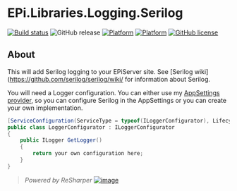 # EPi.Libraries.Logging.Serilog

[![Build status](https://ci.appveyor.com/api/projects/status/dc0ds3aafwfui3a3/branch/master?svg=true)](https://ci.appveyor.com/project/jstemerdink/epi-libraries-logging-serilog/branch/master)
![GitHub release](https://img.shields.io/github/release/jstemerdink/EPi.Libraries.Logging.Serilog.svg)
[![Platform](https://img.shields.io/badge/platform-.NET%204.6.1-blue.svg?style=flat)](https://msdn.microsoft.com/en-us/library/w0x726c2%28v=vs.110%29.aspx)
[![Platform](https://img.shields.io/badge/EPiServer-%2011.0.0-orange.svg?style=flat)](http://world.episerver.com/cms/)
[![GitHub license](https://img.shields.io/badge/license-MIT%20license-blue.svg?style=flat)](LICENSE)

## About
This will add Serilog logging to your EPiServer site.
See [Serilog wiki](https://github.com/serilog/serilog/wiki/ for information about Serilog.

You will need a Logger configuration. You can either use my [AppSettings provider](../EPi.Libraries.Logging.Serilog.AppSettings/README.md), so you can configure Serilog in the AppSettings
or you can create your own implementation.

```C#
[ServiceConfiguration(ServiceType = typeof(ILoggerConfigurator), Lifecycle = ServiceInstanceScope.Singleton)]
public class LoggerConfigurator : ILoggerConfigurator
{
    public ILogger GetLogger()
    {
        return your own configuration here;
    }
}
```


> *Powered by ReSharper*
> [![image](https://i0.wp.com/jstemerdink.files.wordpress.com/2017/08/logo_resharper.png)](http://jetbrains.com)

